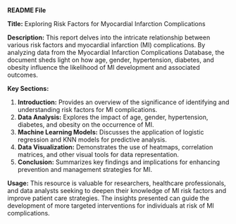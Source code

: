 **README File**

**Title:** Exploring Risk Factors for Myocardial Infarction Complications

**Description:**
This report delves into the intricate relationship between various risk factors and myocardial infarction (MI) complications. By analyzing data from the Myocardial Infarction Complications Database, the document sheds light on how age, gender, hypertension, diabetes, and obesity influence the likelihood of MI development and associated outcomes.

**Key Sections:**
1. **Introduction:** Provides an overview of the significance of identifying and understanding risk factors for MI complications.
2. **Data Analysis:** Explores the impact of age, gender, hypertension, diabetes, and obesity on the occurrence of MI.
3. **Machine Learning Models:** Discusses the application of logistic regression and KNN models for predictive analysis.
4. **Data Visualization:** Demonstrates the use of heatmaps, correlation matrices, and other visual tools for data representation.
5. **Conclusion:** Summarizes key findings and implications for enhancing prevention and management strategies for MI.

**Usage:**
This resource is valuable for researchers, healthcare professionals, and data analysts seeking to deepen their knowledge of MI risk factors and improve patient care strategies. The insights presented can guide the development of more targeted interventions for individuals at risk of MI complications.

